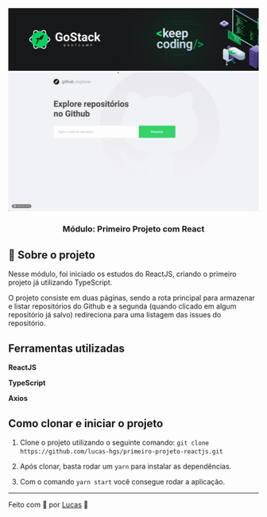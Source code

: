 <img alt="GoStack" src="/src/assets/desafio.png" />

<img alt="Project Gif" src="/src/assets/project.gif" />

<h3 align="center">
  Módulo: Primeiro Projeto com React
</h3>

## :rocket: Sobre o projeto

Nesse módulo, foi iniciado os estudos do ReactJS, criando o primeiro projeto já utilizando TypeScript.

O projeto consiste em duas páginas, sendo a rota principal para armazenar e listar repositórios do Github e a segunda (quando clicado em algum repositório já salvo) redireciona para uma listagem das issues do repositório.

## Ferramentas utilizadas

**ReactJS**

**TypeScript**

**Axios**

## Como clonar e iniciar o projeto

1. Clone o projeto utilizando o seguinte comando: ```git clone https://github.com/lucas-hgs/primeiro-projeto-reactjs.git```

2. Após clonar, basta rodar um ```yarn``` para instalar as dependências.

3. Com o comando ```yarn start``` você consegue rodar a aplicação.

---

Feito com 💜 por [Lucas](https://www.linkedin.com/in/lucas-hgs/) :wave:
